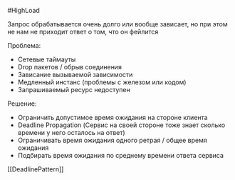 #HighLoad 

Запрос обрабатывается очень долго или вообще зависает, но при этом не нам не приходит ответ о том, что он фейлится

Проблема:
- Сетевые таймауты
- Drop пакетов / обрыв соединения
- Зависание вызываемой зависимости
- Медленный инстанс (проблемы с железом или кодом)
- Запрашиваемый ресурс недоступен

Решение:
- Ограничить допустимое время ожидания на стороне клиента
- Deadline Propagation (Сервис на своей стороне тоже знает сколько времени у него осталось на ответ)
- Ограничивать время ожидания одного ретрая / общее время ожидания
- Подбирать время ожидания по среднему времени ответа сервиса

[[DeadlinePattern]]